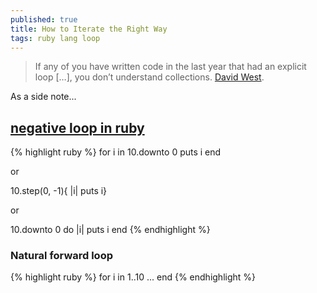 ```yaml
---
published: true
title: How to Iterate the Right Way
tags: ruby lang loop
---
```

> If any of you have written code in the last year that had an explicit loop […], you don’t understand collections. [David West](http://jeromedalbert.com/ruby-how-to-iterate-the-right-way/).

As a side note...
## [negative loop in ruby](https://stackoverflow.com/questions/8926477/how-to-write-negative-loop-in-ruby-like-fori-index-i-0-i)

{% highlight ruby %}
for i in 10.downto 0
  puts i
end

or

10.step(0, -1){ |i| puts i}

or

10.downto 0 do |i|
  puts i
end
{% endhighlight %}


### Natural forward loop
{% highlight ruby %}
for i in 1..10
  ...
end
{% endhighlight %}
